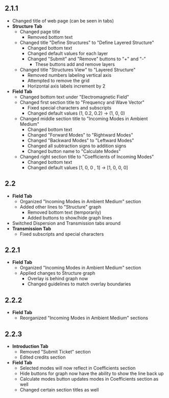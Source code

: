 ## **2.1.1**
 - Changed title of web page (can be seen in tabs)
 - **Structure Tab**
   - Changed page title
     - Removed bottom text
   - Changed title "Define Structures" to "Define Layered Structure"
     - Changed bottom text
     - Changed default values for each layer
     - Changed "Submit" and "Remove" buttons to "+" and "-"
	   - These buttons add and remove layers
   - Changed title "Structures View" to "Layered Structure"
     - Removed numbers labeling vertical axis
     - Attempted to remove the grid
     - Horizontal axis labels increment by 2
 - **Field Tab**
   - Changed bottom text under "Electromagnetic Field"
   - Changed first section title to "Frequency and Wave Vector"
     - Fixed special characters and subscripts
	 - Changed default values (1, 0.2, 0.2) -> (1, 0, 0)
   - Changed middle section title to "Incoming Modes in Ambient Medium"
     - Changed bottom text
	 - Changed "Forward Modes" to "Rightward Modes"
	 - Changed "Backward Modes" to "Leftward Modes"
	 - Changed all subtraction signs to addition signs
	 - Changed button name to "Calculate Modes"
   - Changed right section title to "Coefficients of Incoming Modes"
     - Changed bottom text
	 - Changed default values [1, 0, 0 , 1] -> [1, 0, 0, 0]

## **2.2**
 - **Field Tab**
   - Organized "Incoming Modes in Ambient Medium" section
   - Added other lines to "Structure" graph
     - Removed bottom text (temporarily)
	 - Added buttons to show/hide graph lines
  - Switched Dispersion and Transmission tabs around
  - **Transmission Tab**
    - Fixed subscripts and special characters
	
## **2.2.1**
 - **Field Tab**
   - Organized "Incoming Modes in Ambient Medium" section
   - Applied changes to Structure graph
     - Overlay is behind graph now
	 - Changed guidelines to match overlay boundaries
	 
## **2.2.2**
 - **Field Tab**
   - Reorganized "Incoming Modes in Ambient Medium" sections
   
## **2.2.3**
 - **Introduction Tab**
   - Removed "Submit Ticket" section
   - Edited credits section
 - **Field Tab**
   - Selected modes will now reflect in Coefficients section
   - Hide buttons for graph now have the ability to show the line back up
   - Calculate modes button updates modes in Coefficients section as well
   - Changed certain section titles as well